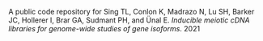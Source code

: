 A public code repository for
Sing TL, Conlon K, Madrazo N, Lu SH, Barker JC, Hollerer I, Brar GA, Sudmant PH, and Ünal E. *Inducible meiotic cDNA libraries for genome-wide studies of gene isoforms*. 2021

